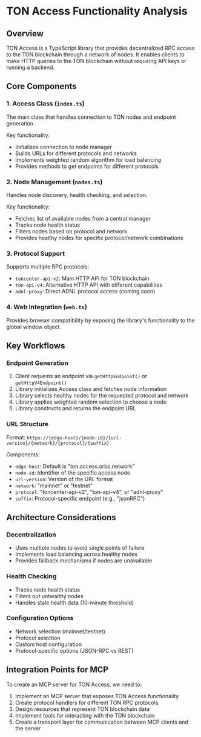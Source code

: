 # TON Access Functionality Analysis

## Overview
TON Access is a TypeScript library that provides decentralized RPC access to the TON blockchain through a network of nodes. It enables clients to make HTTP queries to the TON blockchain without requiring API keys or running a backend.

## Core Components

### 1. Access Class (`index.ts`)
The main class that handles connection to TON nodes and endpoint generation.

Key functionality:
- Initializes connection to node manager
- Builds URLs for different protocols and networks
- Implements weighted random algorithm for load balancing
- Provides methods to get endpoints for different protocols

### 2. Node Management (`nodes.ts`)
Handles node discovery, health checking, and selection.

Key functionality:
- Fetches list of available nodes from a central manager
- Tracks node health status
- Filters nodes based on protocol and network
- Provides healthy nodes for specific protocol/network combinations

### 3. Protocol Support
Supports multiple RPC protocols:
- `toncenter-api-v2`: Main HTTP API for TON blockchain
- `ton-api-v4`: Alternative HTTP API with different capabilities
- `adnl-proxy`: Direct ADNL protocol access (coming soon)

### 4. Web Integration (`web.ts`)
Provides browser compatibility by exposing the library's functionality to the global window object.

## Key Workflows

### Endpoint Generation
1. Client requests an endpoint via `getHttpEndpoint()` or `getHttpV4Endpoint()`
2. Library initializes Access class and fetches node information
3. Library selects healthy nodes for the requested protocol and network
4. Library applies weighted random selection to choose a node
5. Library constructs and returns the endpoint URL

### URL Structure
Format: `https://{edge-host}/{node-id}/{url-version}/{network}/{protocol}/{suffix}`

Components:
- `edge-host`: Default is "ton.access.orbs.network"
- `node-id`: Identifier of the specific access node
- `url-version`: Version of the URL format
- `network`: "mainnet" or "testnet"
- `protocol`: "toncenter-api-v2", "ton-api-v4", or "adnl-proxy"
- `suffix`: Protocol-specific endpoint (e.g., "jsonRPC")

## Architecture Considerations

### Decentralization
- Uses multiple nodes to avoid single points of failure
- Implements load balancing across healthy nodes
- Provides fallback mechanisms if nodes are unavailable

### Health Checking
- Tracks node health status
- Filters out unhealthy nodes
- Handles stale health data (10-minute threshold)

### Configuration Options
- Network selection (mainnet/testnet)
- Protocol selection
- Custom host configuration
- Protocol-specific options (JSON-RPC vs REST)

## Integration Points for MCP

To create an MCP server for TON Access, we need to:

1. Implement an MCP server that exposes TON Access functionality
2. Create protocol handlers for different TON RPC protocols
3. Design resources that represent TON blockchain data
4. Implement tools for interacting with the TON blockchain
5. Create a transport layer for communication between MCP clients and the server
